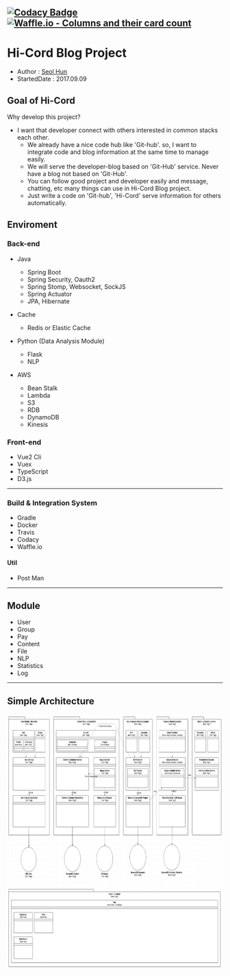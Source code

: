 [![Codacy Badge](https://api.codacy.com/project/badge/Grade/29dd0bb705bc4df386ae2eb38bd69ca4)](https://www.codacy.com/app/shun10114/renew-shooney?utm_source=github.com&utm_medium=referral&utm_content=Seolhun/renew-shooney&utm_campaign=badger)
[![Waffle.io - Columns and their card count](https://badge.waffle.io/Seolhun/renew-shooney.svg?columns=all)](https://waffle.io/Seolhun/renew-shooney)
---
# Hi-Cord Blog Project

- Author : [Seol Hun](https://github.com/Seolhun)
- StartedDate : 2017.09.09

## Goal of Hi-Cord
Why develop this project?
- I want that developer connect with others interested in common stacks each other.
    - We already have a nice code hub like 'Git-hub'. so, I want to integrate code and blog information at the same time to manage easily.
    - We will serve the developer-blog based on 'Git-Hub' service. Never have a blog not based on 'Git-Hub'.
    - You can follow good project and developer easily and message, chatting, etc many things can use in Hi-Cord Blog project.
    - Just write a code on 'Git-hub', 'Hi-Cord' serve information for others automatically.

## Enviroment
### Back-end
- Java
    - Spring Boot
    - Spring Security, Oauth2
    - Spring Stomp, Websocket, SockJS
    - Spring Actuator
    - JPA, Hibernate

- Cache
    - Redis or Elastic Cache

- Python (Data Analysis Module)
    - Flask
    - NLP

- AWS
    - Bean Stalk
    - Lambda
    - S3
    - RDB
    - DynamoDB
    - Kinesis

### Front-end
- Vue2 Cli
- Vuex
- TypeScript
- D3.js

---
### Build & Integration System
- Gradle
- Docker
- Travis
- Codacy
- Waffle.io

#### Util
- Post Man

---
## Module
- User
- Group
- Pay
- Content
- File
- NLP
- Statistics
- Log

---
## Simple Architecture
<img src="readme/architecture.png" width="900" height="600">
